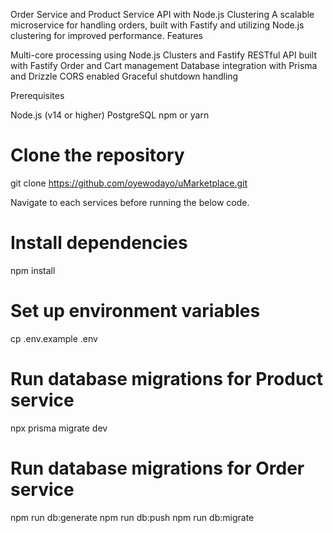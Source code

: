 Order Service and Product Service API with Node.js Clustering
A scalable microservice for handling orders, built with Fastify and utilizing Node.js clustering for improved performance.
Features

Multi-core processing using Node.js Clusters and Fastify
RESTful API built with Fastify
Order and Cart management
Database integration with Prisma and Drizzle
CORS enabled
Graceful shutdown handling

Prerequisites

Node.js (v14 or higher)
PostgreSQL
npm or yarn

# Clone the repository
git clone https://github.com/oyewodayo/uMarketplace.git

Navigate to each services before running the below code.

# Install dependencies
npm install

# Set up environment variables
cp .env.example .env

# Run database migrations for Product service
npx prisma migrate dev

# Run database migrations for Order service
npm run db:generate
npm run db:push
npm run db:migrate
